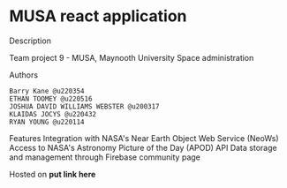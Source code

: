 # MUSA react application

Description

Team project 9 - MUSA, Maynooth University Space administration

Authors

    Barry Kane @u220354
    ETHAN TOOMEY @u220516
    JOSHUA DAVID WILLIAMS WEBSTER @u200317  
    KLAIDAS JOCYS @u220432
    RYAN YOUNG @u220114
 
Features
    Integration with NASA's Near Earth Object Web Service (NeoWs)
    Access to NASA's Astronomy Picture of the Day (APOD) API
    Data storage and management through Firebase
    community page

Hosted on
**put link here**